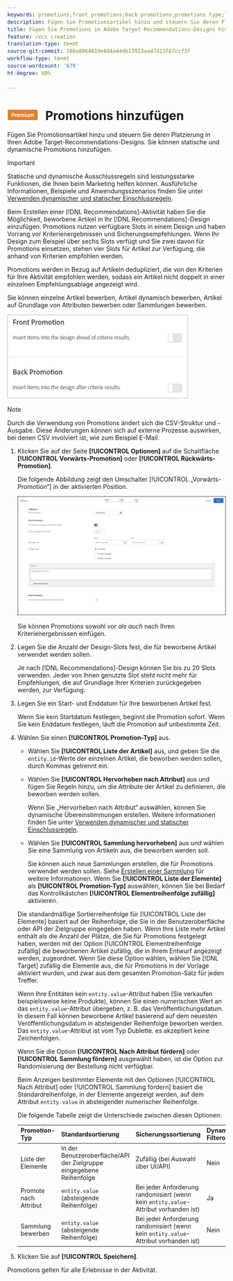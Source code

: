 ```yaml
---
keywords: promotions;front promotions;back promotions;promotions type;list of items;promote by attribute;promote a collection
description: Fügen Sie Promotionsartikel hinzu und steuern Sie deren Platzierung in Ihren Adobe Target-Recommendations-Designs. Sie können statische und dynamische Promotions hinzufügen.
title: Fügen Sie Promotions in Adobe Target-Recommendations-Designs hinzu.
feature: recs creation
translation-type: tm+mt
source-git-commit: 180a8064019e8d4a44db13923aad7422f67ccf3f
workflow-type: tm+mt
source-wordcount: '679'
ht-degree: 60%

---
```



# ![PREMIUM](/help/assets/premium.png) Promotions hinzufügen

Fügen Sie Promotionsartikel hinzu und steuern Sie deren Platzierung in Ihren Adobe Target-Recommendations-Designs. Sie können statische und dynamische Promotions hinzufügen.

>[!IMPORTANT]
>
>Statische und dynamische Ausschlussregeln sind leistungsstarke Funktionen, die Ihnen beim Marketing helfen können. Ausführliche Informationen, Beispiele und Anwendungsszenarios finden Sie unter [Verwenden dynamischer und statischer Einschlussregeln](/help/c-recommendations/c-algorithms/use-dynamic-and-static-inclusion-rules.md#concept_4CB5C0FA705D4E449BD0B37B3D987F9F).

Beim Erstellen einer [!DNL Recommendations]-Aktivität haben Sie die Möglichkeit, beworbene Artikel in Ihr [!DNL Recommendations]-Design einzufügen. Promotions nutzen verfügbare Slots in einem Design und haben Vorrang vor Kriterienergebnissen und Sicherungsempfehlungen. Wenn Ihr Design zum Beispiel über sechs Slots verfügt und Sie zwei davon für Promotions einsetzen, stehen vier Slots für Artikel zur Verfügung, die anhand von Kriterien empfohlen werden.

Promotions werden in Bezug auf Artikeln dedupliziert, die von den Kriterien für Ihre Aktivität empfohlen werden, sodass ein Artikel nicht doppelt in einer einzelnen Empfehlungsablage angezeigt wird.

Sie können einzelne Artikel bewerben, Artikel dynamisch bewerben, Artikel auf Grundlage von Attributen bewerben oder Sammlungen bewerben.

![](assets/add_promotion_toggles.png)

>[!NOTE]
>
>Durch die Verwendung von Promotions ändert sich die CSV-Struktur und -Ausgabe. Diese Änderungen können sich auf externe Prozesse auswirken, bei denen CSV involviert ist, wie zum Beispiel E-Mail.

1. Klicken Sie auf der Seite **[!UICONTROL Optionen]** auf die Schaltfläche **[!UICONTROL Vorwärts-Promotion]** oder **[!UICONTROL Rückwärts-Promotion]**.

   Die folgende Abbildung zeigt den Umschalter [!UICONTROL „Vorwärts-Promotion“] in der aktivierten Position.

   ![Hinzufügen von Optionen für die Vorwärts-Promotion ](/help/c-recommendations/t-create-recs-activity/assets/add_promotion_front.png)

   Sie können Promotions sowohl vor *als auch* nach Ihren Kriterienergebnissen einfügen.
1. Legen Sie die Anzahl der Design-Slots fest, die für beworbene Artikel verwendet werden sollen.

   Je nach [!DNL Recommendations]-Design können Sie bis zu 20 Slots verwenden. Jeder von Ihnen genutzte Slot steht nicht mehr für Empfehlungen, die auf Grundlage Ihrer Kriterien zurückgegeben werden, zur Verfügung.

1. Legen Sie ein Start- und Enddatum für Ihre beworbenen Artikel fest.

   Wenn Sie kein Startdatum festlegen, beginnt die Promotion sofort. Wenn Sie kein Enddatum festlegen, läuft die Promotion auf unbestimmte Zeit.

1. Wählen Sie einen **[!UICONTROL Promotion-Typ]** aus.

   * Wählen Sie **[!UICONTROL Liste der Artikel]** aus, und geben Sie die `entity.id`-Werte der einzelnen Artikel, die beworben werden sollen, durch Kommas getrennt ein.

   * Wählen Sie **[!UICONTROL Hervorheben nach Attribut]** aus und fügen Sie Regeln hinzu, um die Attribute der Artikel zu definieren, die beworben werden sollen.

      Wenn Sie „Hervorheben nach Attribut“ auswählen, können Sie dynamische Übereinstimmungen erstellen. Weitere Informationen finden Sie unter [Verwenden dynamischer und statischer Einschlussregeln](/help/c-recommendations/c-algorithms/use-dynamic-and-static-inclusion-rules.md#concept_4CB5C0FA705D4E449BD0B37B3D987F9F).

   * Wählen Sie **[!UICONTROL Sammlung hervorheben]** aus und wählen Sie eine Sammlung von Artikeln aus, die beworben werden soll.

      Sie können auch neue Sammlungen erstellen, die für Promotions verwendet werden sollen. Siehe [Erstellen einer Sammlung](/help/c-recommendations/c-products/collections.md#task_1256DFF6842141FCAADD9E1428EF7F08) für weitere Informationen.
   Wenn Sie **[!UICONTROL Liste der Elemente]** als **[!UICONTROL Promotion-Typ]** auswählen, können Sie bei Bedarf das Kontrollkästchen **[!UICONTROL Elementreihenfolge zufällig]** aktivieren.

   Die standardmäßige Sortierreihenfolge für [!UICONTROL Liste der Elemente] basiert auf der Reihenfolge, die Sie in der Benutzeroberfläche oder API der Zielgruppe eingegeben haben. Wenn Ihre Liste mehr Artikel enthält als die Anzahl der Plätze, die Sie für Promotions festgelegt haben, werden mit der Option [!UICONTROL Elementreihenfolge zufällig] die beworbenen Artikel zufällig, die in Ihrem Entwurf angezeigt werden, zugeordnet. Wenn Sie diese Option wählen, wählen Sie [!DNL Target] zufällig die Elemente aus, die für Promotions in der Vorlage aktiviert wurden, und zwar aus dem gesamten Promotion-Satz für jeden Treffer.

   Wenn Ihre Entitäten kein `entity.value`-Attribut haben (Sie verkaufen beispielsweise keine Produkte), können Sie einen numerischen Wert an das `entity.value`-Attribut übergeben, z. B. das Veröffentlichungsdatum. In diesem Fall können beworbene Artikel basierend auf dem neuesten Veröffentlichungsdatum in absteigender Reihenfolge beworben werden. Das `entity.value`-Attribut ist vom Typ Dublette. es akzeptiert keine Zeichenfolgen.

   Wenn Sie die Option **[!UICONTROL Nach Attribut fördern]** oder **[!UICONTROL Sammlung fördern]** ausgewählt haben, ist die Option zur Randomisierung der Bestellung nicht verfügbar.

   Beim Anzeigen bestimmter Elemente mit den Optionen [!UICONTROL Nach Attribut] oder [!UICONTROL Sammlung fördern] basiert die Standardreihenfolge, in der Elemente angezeigt werden, auf dem Attribut `entity.value` in absteigender numerischer Reihenfolge.

   Die folgende Tabelle zeigt die Unterschiede zwischen diesen Optionen:

   | Promotion-Typ | Standardsortierung | Sicherungssortierung | Dynamische Filteroption |
   | --- | --- | --- | --- |
   | Liste der Elemente | In der Benutzeroberfläche/API der Zielgruppe eingegebene Reihenfolge | Zufällig (bei Auswahl über UI/API) | Nein |
   | Promote nach Attribut | `entity.value` (absteigende Reihenfolge) | Bei jeder Anforderung randomisiert (wenn kein `entity.value`-Attribut vorhanden ist) | Ja |
   | Sammlung bewerben | `entity.value` (absteigende Reihenfolge) | Bei jeder Anforderung randomisiert (wenn kein `entity.value`-Attribut vorhanden ist) | Nein |

1. Klicken Sie auf **[!UICONTROL Speichern]**.

Promotions gelten für alle Erlebnisse in der Aktivität.
